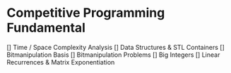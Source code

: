 # Competitive Programming Fundamental
[] Time / Space Complexity Analysis
[] Data Structures & STL Containers
[] Bitmanipulation Basis
[] Bitmanipulation Problems
[] Big Integers
[] Linear Recurrences & Matrix Exponentiation

